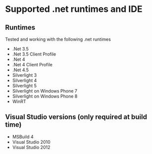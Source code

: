 # Supported .net runtimes and IDE

## Runtimes 

Tested and working with the following .net runtimes

 * .Net 3.5
 * .Net 3.5 Client Profile
 * .Net 4
 * .Net 4  Client Profile
 * .Net 4.5
 * Silverlight 3
 * Silverlight 4
 * Silverlight 5
 * Silverlight on Windows Phone 7
 * Silverlight on Windows Phone 8
 * WinRT

## Visual Studio versions (only required at build time) 

 * MSBuild 4
 * Visual Studio 2010
 * Visual Studio 2012
